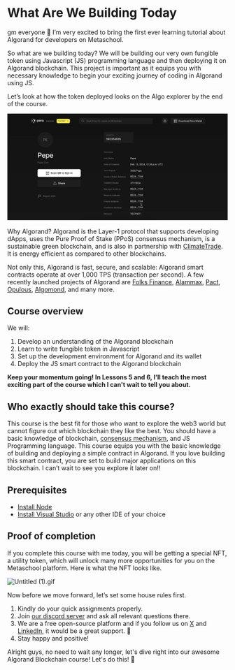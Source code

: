 # What Are We Building Today

gm everyone 🔆 I’m very excited to bring the first ever learning tutorial about Algorand for developers on Metaschool.

So what are we building today? We will be building our very own fungible token using Javascript (JS) programming language and then deploying it on Algorand blockchain. This project is important as it equips you with necessary knowledge to begin your exciting journey of coding in Algorand using JS.

Let’s look at how the token deployed looks on the Algo explorer by the end of the course.

![algorand.gif](https://github.com/0xmetaschool/Learning-Projects/blob/main/assests_for_all/assests-for-algorand/1_1%20What%20Are%20We%20Building%20Today/algorand.webp?raw=true)

Why Algorand? Algorand is the Layer-1 protocol that supports developing dApps, uses the Pure Proof of Stake (PPoS) consensus mechanism, is a sustainable green blockchain, and is also in partnership with [ClimateTrade](https://climatetrade.com/). It is energy efficient as compared to other blockchains.

Not only this, Algorand is fast, secure, and scalable: Algorand smart contracts operate at over 1,000 TPS (transaction per second). A few recently launched projects of Algorand are [Folks Finance](https://folks.finance/), [Alammax](https://www.alammex.com/), [Pact](https://www.pact.fi/), [Opulous](https://opulous.org/), [Algomond](https://www.algomond.com/#/), and many more.

## Course overview

We will:

1. Develop an understanding of the Algorand blockchain
2. Learn to write fungible token in Javascript
3. Set up the development environment for Algorand and its wallet
4. Deploy the JS smart contract to the Algorand blockchain

**Keep your momentum going! In Lessons 5 and 6, I'll teach the most exciting part of the course which I can't wait to tell you about.**

## Who exactly should take this course?

This course is the best fit for those who want to explore the web3 world but cannot figure out which blockchain they like the best. You should have a basic knowledge of blockchain, [consensus mechanism](https://metaschool.so/articles/consensus-mechanism-meaning/), and JS Programming language. This course equips you with the basic knowledge of building and deploying a simple contract in Algorand. If you love building this smart contract, you are set to build major applications on this blockchain. I can’t wait to see you explore it later on!!

## Prerequisites

- [Install Node](https://nodejs.org/en/download)
- [Install Visual Studio](https://code.visualstudio.com/download) or any other IDE of your choice

## Proof of completion

If you complete this course with me today, you will be getting a special NFT, a utility token, which will unlock many more opportunities for you on the Metaschool platform. Here is what the NFT looks like.

![Untitled (1).gif](https://github.com/0xmetaschool/Learning-Projects/blob/main/assests_for_all/Completion%20NFT.webp?raw=true)


Now before we move forward, let’s set some house rules first.

1. Kindly do your quick assignments properly.
2. Join [our discord server](https://discord.gg/vbVMUwXWgc) and ask all relevant questions there.
3. We are a free open-source platform and if you follow us on [X](https://bit.ly/fung-algo-twitter) and [LinkedIn](https://bit.ly/fung-algo-linkedin), it would be a great support. 🫣
4. Stay happy and positive!

Alright guys, no need to wait any longer, let's dive right into our awesome Algorand Blockchain course! Let's do this! 🙌
